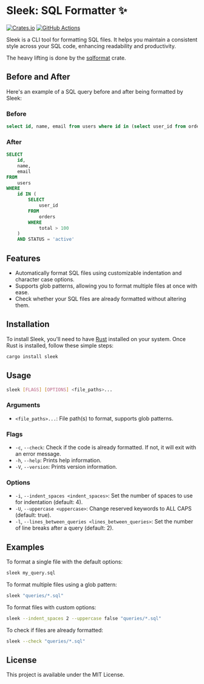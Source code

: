 # Sleek: SQL Formatter ✨

[![Crates.io](https://img.shields.io/crates/v/sleek.svg)](https://crates.io/crates/sleek)
[![GitHub Actions](https://github.com/nrempel/sleek/actions/workflows/rust.yml/badge.svg)](https://github.com/nrempel/sleek/actions)

Sleek is a CLI tool for formatting SQL files. It helps you maintain a consistent
style across your SQL code, enhancing readability and productivity.

The heavy lifting is done by the
[sqlformat](https://github.com/shssoichiro/sqlformat-rs) crate.

## Before and After

Here's an example of a SQL query before and after being formatted by Sleek:

### Before

```sql
select id, name, email from users where id in (select user_id from orders where total > 100) and status = 'active'
```

### After

```sql
SELECT
    id,
    name,
    email
FROM
    users
WHERE
    id IN (
        SELECT
            user_id
        FROM
            orders
        WHERE
            total > 100
    )
    AND STATUS = 'active'
```

## Features

- Automatically format SQL files using customizable indentation and character
  case options.
- Supports glob patterns, allowing you to format multiple files at once with
  ease.
- Check whether your SQL files are already formatted without altering them.

## Installation

To install Sleek, you'll need to have
[Rust](https://www.rust-lang.org/tools/install) installed on your system. Once
Rust is installed, follow these simple steps:

```bash
cargo install sleek
```

## Usage

```bash
sleek [FLAGS] [OPTIONS] <file_paths>...
```

### Arguments

- `<file_paths>...`: File path(s) to format, supports glob patterns.

### Flags

- `-c`, `--check`: Check if the code is already formatted. If not, it will exit
  with an error message.
- `-h`, `--help`: Prints help information.
- `-V`, `--version`: Prints version information.

### Options

- `-i`, `--indent_spaces <indent_spaces>`: Set the number of spaces to use for
  indentation (default: 4).
- `-U`, `--uppercase <uppercase>`: Change reserved keywords to ALL CAPS
  (default: true).
- `-l`, `--lines_between_queries <lines_between_queries>`: Set the number of
  line breaks after a query (default: 2).

## Examples

To format a single file with the default options:

```bash
sleek my_query.sql
```

To format multiple files using a glob pattern:

```bash
sleek "queries/*.sql"
```

To format files with custom options:

```bash
sleek --indent_spaces 2 --uppercase false "queries/*.sql"
```

To check if files are already formatted:

```bash
sleek --check "queries/*.sql"
```

## License

This project is available under the MIT License.
